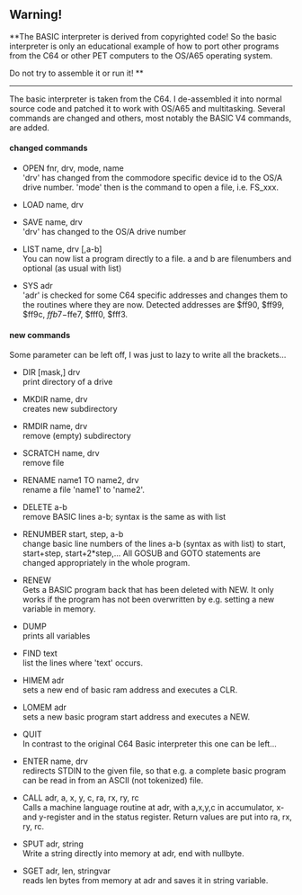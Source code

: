 ## Warning!

**The BASIC interpreter is derived from copyrighted code! So the basic
interpreter is only an educational example of how to port other programs from
the C64 or other PET computers to the OS/A65 operating system.

Do not try to assemble it or run it! **

* * *

The basic interpreter is taken from the C64. I de-assembled it into normal
source code and patched it to work with OS/A65 and multitasking. Several
commands are changed and others, most notably the BASIC V4 commands, are
added.

#### changed commands

  * OPEN fnr, drv, mode, name   
'drv' has changed from the commodore specific device id to the OS/A drive
number. 'mode' then is the command to open a file, i.e. FS_xxx.

  * LOAD name, drv 
  * SAVE name, drv   
'drv' has changed to the OS/A drive number

  * LIST name, drv [,a-b]  
You can now list a program directly to a file. a and b are filenumbers and
optional (as usual with list)

  * SYS adr  
'adr' is checked for some C64 specific addresses and changes them to the
routines where they are now. Detected addresses are $ff90, $ff99, $ff9c,
$ffb7-$ffe7, $fff0, $fff3.

#### new commands

Some parameter can be left off, I was just to lazy to write all the
brackets...

  * DIR [mask,] drv  
print directory of a drive

  * MKDIR name, drv  
creates new subdirectory

  * RMDIR name, drv  
remove (empty) subdirectory

  * SCRATCH name, drv  
remove file

  * RENAME name1 TO name2, drv   
rename a file 'name1' to 'name2'.

  * DELETE a-b   
remove BASIC lines a-b; syntax is the same as with list

  * RENUMBER start, step, a-b  
change basic line numbers of the lines a-b (syntax as with list) to start,
start+step, start+2*step,... All GOSUB and GOTO statements are changed
appropriately in the whole program.

  * RENEW  
Gets a BASIC program back that has been deleted with NEW. It only works if the
program has not been overwritten by e.g. setting a new variable in memory.

  * DUMP  
prints all variables

  * FIND text  
list the lines where 'text' occurs.

  * HIMEM adr  
sets a new end of basic ram address and executes a CLR.

  * LOMEM adr  
sets a new basic program start address and executes a NEW.

  * QUIT  
In contrast to the original C64 Basic interpreter this one can be left...

  * ENTER name, drv  
redirects STDIN to the given file, so that e.g. a complete basic program can
be read in from an ASCII (not tokenized) file.

  * CALL adr, a, x, y, c, ra, rx, ry, rc  
Calls a machine language routine at adr, with a,x,y,c in accumulator, x- and
y-register and in the status register. Return values are put into ra, rx, ry,
rc.

  * SPUT adr, string  
Write a string directly into memory at adr, end with nullbyte.

  * SGET adr, len, stringvar  
reads len bytes from memory at adr and saves it in string variable.

